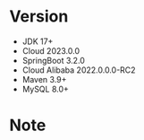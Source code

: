 # Version
- JDK 17+
- Cloud 2023.0.0
- SpringBoot 3.2.0
- Cloud Alibaba 2022.0.0.0-RC2
- Maven 3.9+
- MySQL 8.0+
# Note